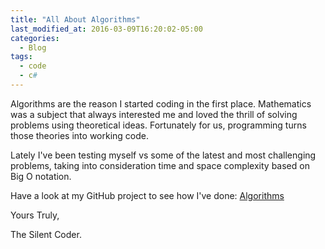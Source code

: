 ```yaml
---
title: "All About Algorithms"
last_modified_at: 2016-03-09T16:20:02-05:00
categories:
  - Blog
tags:
  - code
  - c#
---
```


Algorithms are the reason I started coding in the first place.
Mathematics was a subject that always interested me and loved the thrill of solving problems using theoretical ideas.
Fortunately for us, programming turns those theories into working code.

Lately I've been testing myself vs some of the latest and most challenging problems, taking into consideration time and space complexity based on Big O notation.

Have a look at my GitHub project to see how I've done: [Algorithms](https://github.com/jdksloan/AllAboutAlgorithms)

Yours Truly,

The Silent Coder.
